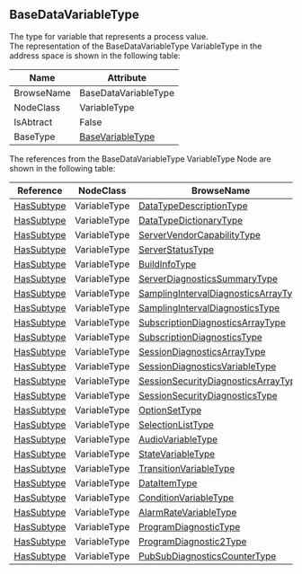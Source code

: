 <!-- objecttype -->
## BaseDataVariableType
The type for variable that represents a process value.  
The representation of the BaseDataVariableType VariableType in the address space is shown in the following table:  

|Name|Attribute|
|---|---|
|BrowseName|BaseDataVariableType|
|NodeClass|VariableType|
|IsAbtract|False|
|BaseType|[BaseVariableType](../../../Part5/VariableTypes/BaseVariableType/readme.md)|

The references from the BaseDataVariableType VariableType Node are shown in the following table:  

|Reference|NodeClass|BrowseName|DataType|TypeDefinition|ModellingRule|
|---|---|---|---|---|---|
|[HasSubtype](../../../Part3/ReferenceTypes/HasSubtype/readme.md)|VariableType|[DataTypeDescriptionType](#DataTypeDescriptionType)||||
|[HasSubtype](../../../Part3/ReferenceTypes/HasSubtype/readme.md)|VariableType|[DataTypeDictionaryType](#DataTypeDictionaryType)||||
|[HasSubtype](../../../Part3/ReferenceTypes/HasSubtype/readme.md)|VariableType|[ServerVendorCapabilityType](#ServerVendorCapabilityType)||||
|[HasSubtype](../../../Part3/ReferenceTypes/HasSubtype/readme.md)|VariableType|[ServerStatusType](#ServerStatusType)||||
|[HasSubtype](../../../Part3/ReferenceTypes/HasSubtype/readme.md)|VariableType|[BuildInfoType](#BuildInfoType)||||
|[HasSubtype](../../../Part3/ReferenceTypes/HasSubtype/readme.md)|VariableType|[ServerDiagnosticsSummaryType](#ServerDiagnosticsSummaryType)||||
|[HasSubtype](../../../Part3/ReferenceTypes/HasSubtype/readme.md)|VariableType|[SamplingIntervalDiagnosticsArrayType](#SamplingIntervalDiagnosticsArrayType)||||
|[HasSubtype](../../../Part3/ReferenceTypes/HasSubtype/readme.md)|VariableType|[SamplingIntervalDiagnosticsType](#SamplingIntervalDiagnosticsType)||||
|[HasSubtype](../../../Part3/ReferenceTypes/HasSubtype/readme.md)|VariableType|[SubscriptionDiagnosticsArrayType](#SubscriptionDiagnosticsArrayType)||||
|[HasSubtype](../../../Part3/ReferenceTypes/HasSubtype/readme.md)|VariableType|[SubscriptionDiagnosticsType](#SubscriptionDiagnosticsType)||||
|[HasSubtype](../../../Part3/ReferenceTypes/HasSubtype/readme.md)|VariableType|[SessionDiagnosticsArrayType](#SessionDiagnosticsArrayType)||||
|[HasSubtype](../../../Part3/ReferenceTypes/HasSubtype/readme.md)|VariableType|[SessionDiagnosticsVariableType](#SessionDiagnosticsVariableType)||||
|[HasSubtype](../../../Part3/ReferenceTypes/HasSubtype/readme.md)|VariableType|[SessionSecurityDiagnosticsArrayType](#SessionSecurityDiagnosticsArrayType)||||
|[HasSubtype](../../../Part3/ReferenceTypes/HasSubtype/readme.md)|VariableType|[SessionSecurityDiagnosticsType](#SessionSecurityDiagnosticsType)||||
|[HasSubtype](../../../Part3/ReferenceTypes/HasSubtype/readme.md)|VariableType|[OptionSetType](#OptionSetType)||||
|[HasSubtype](../../../Part3/ReferenceTypes/HasSubtype/readme.md)|VariableType|[SelectionListType](#SelectionListType)||||
|[HasSubtype](../../../Part3/ReferenceTypes/HasSubtype/readme.md)|VariableType|[AudioVariableType](#AudioVariableType)||||
|[HasSubtype](../../../Part3/ReferenceTypes/HasSubtype/readme.md)|VariableType|[StateVariableType](#StateVariableType)||||
|[HasSubtype](../../../Part3/ReferenceTypes/HasSubtype/readme.md)|VariableType|[TransitionVariableType](#TransitionVariableType)||||
|[HasSubtype](../../../Part3/ReferenceTypes/HasSubtype/readme.md)|VariableType|[DataItemType](#DataItemType)||||
|[HasSubtype](../../../Part3/ReferenceTypes/HasSubtype/readme.md)|VariableType|[ConditionVariableType](#ConditionVariableType)||||
|[HasSubtype](../../../Part3/ReferenceTypes/HasSubtype/readme.md)|VariableType|[AlarmRateVariableType](#AlarmRateVariableType)||||
|[HasSubtype](../../../Part3/ReferenceTypes/HasSubtype/readme.md)|VariableType|[ProgramDiagnosticType](#ProgramDiagnosticType)||||
|[HasSubtype](../../../Part3/ReferenceTypes/HasSubtype/readme.md)|VariableType|[ProgramDiagnostic2Type](#ProgramDiagnostic2Type)||||
|[HasSubtype](../../../Part3/ReferenceTypes/HasSubtype/readme.md)|VariableType|[PubSubDiagnosticsCounterType](#PubSubDiagnosticsCounterType)||||


